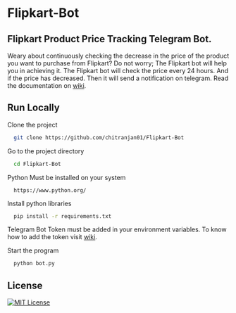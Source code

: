 # Flipkart-Bot
## Flipkart Product Price Tracking Telegram Bot.
Weary about continuously checking the decrease in the price of the product you want to purchase from Flipkart? Do not worry; The Flipkart bot will help you in achieving it. The Flipkart bot will check the price every 24 hours. And if the price has decreased. Then it will send a notification on telegram.
Read the documentation on [wiki](https://github.com/chitranjan01/Flipkart-Bot/wiki).
## Run Locally

Clone the project

```bash
  git clone https://github.com/chitranjan01/Flipkart-Bot
```

Go to the project directory

```bash
  cd Flipkart-Bot
```
Python Must be installed on your system
```
  https://www.python.org/
```
Install python libraries

```bash
  pip install -r requirements.txt
```
Telegram Bot Token must be added in your environment variables. To know how to add the token visit [wiki](https://github.com/chitranjan01/Amazon-Bot/wiki/Using-Flipkart-Bot).

Start the program

```bash
  python bot.py
```
## License

[![MIT License](https://img.shields.io/badge/License-MIT-green.svg)](https://choosealicense.com/licenses/mit/)
